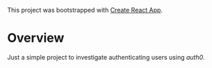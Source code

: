 This project was bootstrapped with [Create React App](https://github.com/facebookincubator/create-react-app).

# Overview
Just a simple project to investigate authenticating users using _auth0_.
